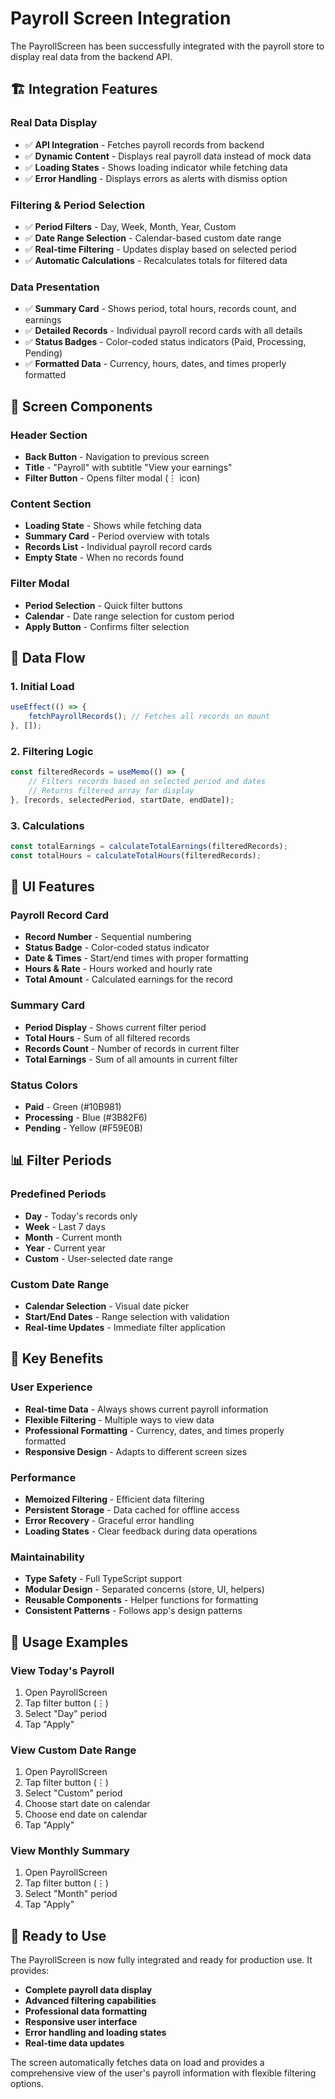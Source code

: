# Payroll Screen Integration

The PayrollScreen has been successfully integrated with the payroll store to display real data from the backend API.

## 🏗️ **Integration Features**

### **Real Data Display**
- ✅ **API Integration** - Fetches payroll records from backend
- ✅ **Dynamic Content** - Displays real payroll data instead of mock data
- ✅ **Loading States** - Shows loading indicator while fetching data
- ✅ **Error Handling** - Displays errors as alerts with dismiss option

### **Filtering & Period Selection**
- ✅ **Period Filters** - Day, Week, Month, Year, Custom
- ✅ **Date Range Selection** - Calendar-based custom date range
- ✅ **Real-time Filtering** - Updates display based on selected period
- ✅ **Automatic Calculations** - Recalculates totals for filtered data

### **Data Presentation**
- ✅ **Summary Card** - Shows period, total hours, records count, and earnings
- ✅ **Detailed Records** - Individual payroll record cards with all details
- ✅ **Status Badges** - Color-coded status indicators (Paid, Processing, Pending)
- ✅ **Formatted Data** - Currency, hours, dates, and times properly formatted

## 📱 **Screen Components**

### **Header Section**
- **Back Button** - Navigation to previous screen
- **Title** - "Payroll" with subtitle "View your earnings"
- **Filter Button** - Opens filter modal (⋮ icon)

### **Content Section**
- **Loading State** - Shows while fetching data
- **Summary Card** - Period overview with totals
- **Records List** - Individual payroll record cards
- **Empty State** - When no records found

### **Filter Modal**
- **Period Selection** - Quick filter buttons
- **Calendar** - Date range selection for custom period
- **Apply Button** - Confirms filter selection

## 🔧 **Data Flow**

### **1. Initial Load**
```typescript
useEffect(() => {
    fetchPayrollRecords(); // Fetches all records on mount
}, []);
```

### **2. Filtering Logic**
```typescript
const filteredRecords = useMemo(() => {
    // Filters records based on selected period and dates
    // Returns filtered array for display
}, [records, selectedPeriod, startDate, endDate]);
```

### **3. Calculations**
```typescript
const totalEarnings = calculateTotalEarnings(filteredRecords);
const totalHours = calculateTotalHours(filteredRecords);
```

## 🎨 **UI Features**

### **Payroll Record Card**
- **Record Number** - Sequential numbering
- **Status Badge** - Color-coded status indicator
- **Date & Times** - Start/end times with proper formatting
- **Hours & Rate** - Hours worked and hourly rate
- **Total Amount** - Calculated earnings for the record

### **Summary Card**
- **Period Display** - Shows current filter period
- **Total Hours** - Sum of all filtered records
- **Records Count** - Number of records in current filter
- **Total Earnings** - Sum of all amounts in current filter

### **Status Colors**
- **Paid** - Green (#10B981)
- **Processing** - Blue (#3B82F6)
- **Pending** - Yellow (#F59E0B)

## 📊 **Filter Periods**

### **Predefined Periods**
- **Day** - Today's records only
- **Week** - Last 7 days
- **Month** - Current month
- **Year** - Current year
- **Custom** - User-selected date range

### **Custom Date Range**
- **Calendar Selection** - Visual date picker
- **Start/End Dates** - Range selection with validation
- **Real-time Updates** - Immediate filter application

## 🚀 **Key Benefits**

### **User Experience**
- **Real-time Data** - Always shows current payroll information
- **Flexible Filtering** - Multiple ways to view data
- **Professional Formatting** - Currency, dates, and times properly formatted
- **Responsive Design** - Adapts to different screen sizes

### **Performance**
- **Memoized Filtering** - Efficient data filtering
- **Persistent Storage** - Data cached for offline access
- **Error Recovery** - Graceful error handling
- **Loading States** - Clear feedback during data operations

### **Maintainability**
- **Type Safety** - Full TypeScript support
- **Modular Design** - Separated concerns (store, UI, helpers)
- **Reusable Components** - Helper functions for formatting
- **Consistent Patterns** - Follows app's design patterns

## 🎯 **Usage Examples**

### **View Today's Payroll**
1. Open PayrollScreen
2. Tap filter button (⋮)
3. Select "Day" period
4. Tap "Apply"

### **View Custom Date Range**
1. Open PayrollScreen
2. Tap filter button (⋮)
3. Select "Custom" period
4. Choose start date on calendar
5. Choose end date on calendar
6. Tap "Apply"

### **View Monthly Summary**
1. Open PayrollScreen
2. Tap filter button (⋮)
3. Select "Month" period
4. Tap "Apply"

## 🎉 **Ready to Use**

The PayrollScreen is now fully integrated and ready for production use. It provides:

- **Complete payroll data display**
- **Advanced filtering capabilities**
- **Professional data formatting**
- **Responsive user interface**
- **Error handling and loading states**
- **Real-time data updates**

The screen automatically fetches data on load and provides a comprehensive view of the user's payroll information with flexible filtering options.

